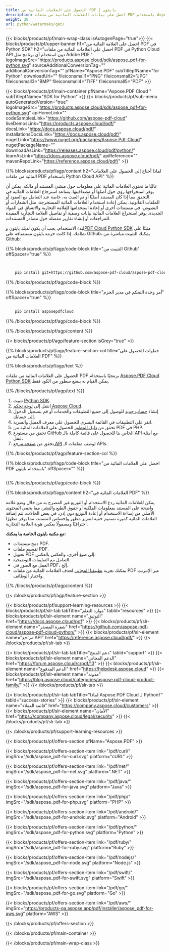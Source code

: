 ```yaml
---
title: الحصول على العلامات المائية من PDF | بايثون
description: احصل على بيانات العلامات المائية من ملفات PDF باستخدام Aspose.PDF Cloud SDK في بايثون. تفقد الطبقات أو العلامات التجارية.
weight: 30
url: python/watermaks/get/
---
```


{{< blocks/products/pf/main-wrap-class isAutogenPage="true">}}
{{< blocks/products/pf/upper-banner h1="احصل على العلامة المائية من PDF في Python SDK" h2="احصل على العلامات المائية من ملفات PDF في Python Cloud API دون استخدام أي برنامج مثل Adobe PDF." logoImageSrc="https://products.aspose.cloud/sdk/aspose_pdf-for-python.svg" sourceAdditionalConversionTag="" additionalConversionTag="" pfName="Aspose.PDF" subTitlepfName="for Python" downloadUrl="" fileiconsmall1="PNG" fileiconsmall2="JPG" fileiconsmall3="BMP" fileiconsmall4="TIFF" fileiconsmall5="PDF" >}}

{{< blocks/products/pf/main-container pfName="Aspose.PDF Cloud " subTitlepfName="SDK for Python" >}}
{{< blocks/products/pf/sub-menu autoGeneratedVersion="true" logoImageSrc="https://products.aspose.cloud/sdk/aspose_pdf-for-python.svg" apiHomeLink="" codeSamplesLink="https://github.com/aspose-pdf-cloud" liveDemosLink="https://products.aspose.cloud/pdf/" docsLink="https://docs.aspose.cloud/pdf/" installationsDocsLink="https://docs.aspose.cloud/pdf/" nugetLink="https://www.nuget.org/packages/Aspose.Pdf-Cloud" nugetPackageName="" downloadAsLink="https://releases.aspose.cloud/pdf/python/" learnAsLink="https://docs.aspose.cloud/pdf/" apiReference="" mavenRepoLink="https://reference.aspose.cloud/pdf/" >}}

{{% blocks/products/pf/agp/content h2="لماذا أحتاج إلى الحصول على العلامات المائية من ملفات PDF باستخدام Python Cloud API" %}}

غالبًا ما تحتوي العلامات المائية على معلومات حول منشئ المستند أو مالكه. يمكن أن يوفر استخراجها رؤى حول أصلها أو مصداقيتها. يساعد استرجاع العلامات المائية في التحقق مما إذا كان المستند أصليًا أو تم العبث به، خاصة عند التعامل مع العقود أو الملفات القانونية. يمكن إعادة استخدام العلامات المائية المستخرجة، مثل الشعارات أو النصوص، في مستندات أخرى أو إعادة استخدامها للعلامة التجارية والاتساق في المواد الجديدة.
يوفر استخراج العلامات المائية بيانات وصفية أو تفاصيل العلامة التجارية المفيدة للمراجعات أو إنشاء تقارير مفصلة حول مصادر المستندات.

لبدء الاستخدام، يجب أن يكون لديك بايثون و[PDF Cloud Python SDK](https://pypi.org/project/asposepdfcloud/) مثبتًا على نظامك.
إذا كانت حزمة بايثون مستضافة على Github، يمكنك التثبيت مباشرة من Github:

{{% blocks/products/pf/agp/code-block title="التثبيت من Github" offSpacer="true" %}}

```bash

     
    pip install git+https://github.com/aspose-pdf-cloud/aspose-pdf-cloud-python.git


```

{{% /blocks/products/pf/agp/code-block %}}

{{% blocks/products/pf/agp/code-block title="أمر وحدة التحكم في مدير الحزم" offSpacer="true" %}}

```bash
     
    pip install asposepdfcloud

```

{{% /blocks/products/pf/agp/code-block %}}

{{% /blocks/products/pf/agp/content %}}

{{< blocks/products/pf/agp/feature-section isGrey="true" >}}

{{% blocks/products/pf/agp/feature-section-col title="خطوات للحصول على العلامات المائية من PDF" %}}

{{% blocks/products/pf/agp/text %}}

الحصول على العلامات المائية من ملفات PDF برمجيًا باستخدام
[Aspose.PDF Cloud Python SDK](https://products.aspose.cloud/pdf/python/)
يمكن القيام به ببضع سطور من الكود فقط.

{{% /blocks/products/pf/agp/text %}}

1. تثبيت [Python SDK](https://pypi.org/project/asposepdfcloud/).
1. انتقل إلى [لوحة تحكم Aspose Cloud](https://dashboard.aspose.cloud/).
1. إنشاء [حساب جديد](https://docs.aspose.cloud/display/storagecloud/Creating+and+Managing+Account) للوصول إلى جميع التطبيقات والخدمات أو قم بتسجيل الدخول إلى حسابك.
1. انقر على التطبيقات في القائمة اليسرى للحصول على معرف العميل والسرية.
1. تحقق من [دليل المطور](https://docs.aspose.cloud/pdf/working-with-stamps/) للحصول على العلامات المائية من PDF في PHP.
1. تحقق من [مستودع GitHub الخاص بنا](https://github.com/aspose-pdf-cloud/aspose-pdf-cloud-python/) للحصول على قائمة كاملة بالـ API مع أمثلة عمل.
1. تحقق من [صفحة مرجع API](https://reference.aspose.cloud/pdf/#/Merge) لوصف معلمات الـ APIs.

{{% /blocks/products/pf/agp/feature-section-col %}}

{{% blocks/products/pf/agp/code-block title="احصل على العلامات المائية من PDF باستخدام بايثون" offSpacer="" %}}

```python

```

{{% /blocks/products/pf/agp/code-block %}}

{{% blocks/products/pf/agp/content h2="العلامات المائية في PDF" %}}

يمكن للعلامات المائية ردع الاستخدام أو التوزيع غير المصرح به من خلال وضع علامة واضحة على المستند بمعلومات الملكية أو حقوق الطبع والنشر، مما يحمي المحتوى الأصلي من إساءة الاستخدام أو إعادة التوزيع دون إذن.
في بعض الحالات، تتم إضافة العلامات المائية كميزة تصميم خفية لتعزيز مظهر وإحساس المستند، مما يوفر مظهرًا احترافيًا ومصقولًا يعكس هوية العلامة التجارية.

**مع مكتبة بايثون الخاصة بنا يمكنك:**

+ دمج مستندات PDF.
+ تقسيم ملفات PDF.
+ تحويل PDF إلى صيغ أخرى، والعكس بالعكس.
+ التعامل مع التعليقات التوضيحية.
+ العمل مع الصور في PDF، إلخ.
+ يمكنك تجربة [تطبيقنا المجاني](https://products.aspose.app/pdf/remove-watermark) لحذف العلامات المائية من ملفات PDF عبر الإنترنت واختبار الوظائف.

{{% /blocks/products/pf/agp/content %}}

{{< /blocks/products/pf/agp/feature-section >}}

{{< blocks/products/pf/support-learning-resources >}}
{{< blocks/products/pf/slr-tab tabTitle="موارد التعلم" tabId="resources" >}}
{{< blocks/products/pf/slr-element name="التوثيق" href="https://docs.aspose.cloud/pdf" >}}
{{< blocks/products/pf/slr-element name="شفرة المصدر" href="https://github.com/aspose-pdf-cloud/aspose-pdf-cloud-python/" >}}
{{< blocks/products/pf/slr-element name="مراجع API" href="https://reference.aspose.cloud/pdf/" >}}
{{< /blocks/products/pf/slr-tab >}}

{{< blocks/products/pf/slr-tab tabTitle="دعم المنتج" tabId="support" >}}
{{< blocks/products/pf/slr-element name="الدعم المجاني" href="https://forum.aspose.cloud/c/pdf/13" >}}
{{< blocks/products/pf/slr-element name="الدعم المدفوع" href="https://helpdesk.aspose.cloud" >}}
{{< blocks/products/pf/slr-element name="مدونة" href="https://blog.aspose.cloud/categories/aspose.pdf-cloud-product-family/" >}}
{{< /blocks/products/pf/slr-tab >}}

{{< blocks/products/pf/slr-tab tabTitle="لماذا Aspose.PDF Cloud لـ Python؟" tabId="success-stories" >}}
{{< blocks/products/pf/slr-element name="قائمة العملاء" href="https://company.aspose.cloud/customers" >}}
{{< blocks/products/pf/slr-element name="الأمان" href="https://company.aspose.cloud/legal/security" >}}
{{< /blocks/products/pf/slr-tab >}}

{{< /blocks/products/pf/support-learning-resources >}}

{{< blocks/products/pf/offers-section pfName="Aspose.PDF" >}}

{{< blocks/products/pf/offers-section-item link="/pdf/curl/" imgSrc="/sdk/aspose_pdf-for-curl.svg" platform="cURL" >}}

{{< blocks/products/pf/offers-section-item link="/pdf/net/" imgSrc="/sdk/aspose_pdf-for-net.svg" platform=".NET" >}}

{{< blocks/products/pf/offers-section-item link="/pdf/java/" imgSrc="/sdk/aspose_pdf-for-java.svg" platform="Java" >}}

{{< blocks/products/pf/offers-section-item link="/pdf/php/" imgSrc="/sdk/aspose_pdf-for-php.svg" platform="PHP" >}}

{{< blocks/products/pf/offers-section-item link="/pdf/android/" imgSrc="/sdk/aspose_pdf-for-android.svg" platform="Android" >}}

{{< blocks/products/pf/offers-section-item link="/pdf/python/" imgSrc="/sdk/aspose_pdf-for-python.svg" platform="Python" >}}

{{< blocks/products/pf/offers-section-item link="/pdf/ruby/" imgSrc="/sdk/aspose_pdf-for-ruby.svg" platform="Ruby" >}}

{{< blocks/products/pf/offers-section-item link="/pdf/nodejs/" imgSrc="/sdk/aspose_pdf-for-node.svg" platform="Node.js" >}}

{{< blocks/products/pf/offers-section-item link="/pdf/swift/" imgSrc="/sdk/aspose_pdf-for-swift.svg" platform="Swift" >}}

{{< blocks/products/pf/offers-section-item link="/pdf/go/" imgSrc="/sdk/aspose_pdf-for-go.svg" platform="Go" >}}

{{< blocks/products/pf/offers-section-item link="/pdf/aws/" imgSrc="https://products-qa.aspose.app/pdf/installer/aspose_pdf-for-aws.svg" platform="AWS" >}}

{{< /blocks/products/pf/offers-section >}}

<!-- aboutfile Ends -->

{{< /blocks/products/pf/main-container >}}

{{< /blocks/products/pf/main-wrap-class >}}
